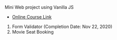 Mini Web project using Vanilla JS

- [Online Course Link](https://www.udemy.com/share/102yzoA0QSdl5TTXo=/)

1. Form Validator (Completion Date: Nov 22, 2020)
2. Movie Seat Booking
